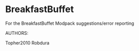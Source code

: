 BreakfastBuffet
===============

For the BreakfastBuffet Modpack suggestions/error reporting

AUTHORS:

Topher2010
Robdura
